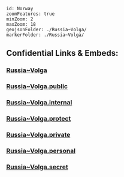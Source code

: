 

```leaflet
id: Norway
zoomFeatures: true 
minZoom: 2 
maxZoom: 18
geojsonFolder: ./Russia~Volga/
markerFolder: ./Russia~Volga/
```


## Confidential Links & Embeds: 

### [Russia~Volga](/_Standards/Earth/Continent/Europe/Europe~East/Russia/Russia~Volga.md) 

### [Russia~Volga.public](/_public/Earth/Continent/Europe/Europe~East/Russia/Russia~Volga.public.md) 

### [Russia~Volga.internal](/_internal/Earth/Continent/Europe/Europe~East/Russia/Russia~Volga.internal.md) 

### [Russia~Volga.protect](/_protect/Earth/Continent/Europe/Europe~East/Russia/Russia~Volga.protect.md) 

### [Russia~Volga.private](/_private/Earth/Continent/Europe/Europe~East/Russia/Russia~Volga.private.md) 

### [Russia~Volga.personal](/_personal/Earth/Continent/Europe/Europe~East/Russia/Russia~Volga.personal.md) 

### [Russia~Volga.secret](/_secret/Earth/Continent/Europe/Europe~East/Russia/Russia~Volga.secret.md)

